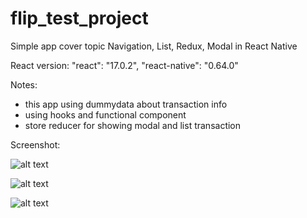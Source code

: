 # flip_test_project

Simple app cover topic Navigation, List, Redux, Modal in React Native

React version:
    "react": "17.0.2",
    "react-native": "0.64.0"
    
Notes:
 - this app using dummydata about transaction info
 - using hooks and functional component
 - store reducer for showing modal and list transaction
    
Screenshot:

![alt text](https://github.com/calvintorsaGit/flip_test_project/blob/master/ss_home.png?raw=true)

![alt text](https://github.com/calvintorsaGit/flip_test_project/blob/master/ss_detail.png?raw=true)

![alt text](https://github.com/calvintorsaGit/flip_test_project/blob/master/ss_modal.png?raw=true)
